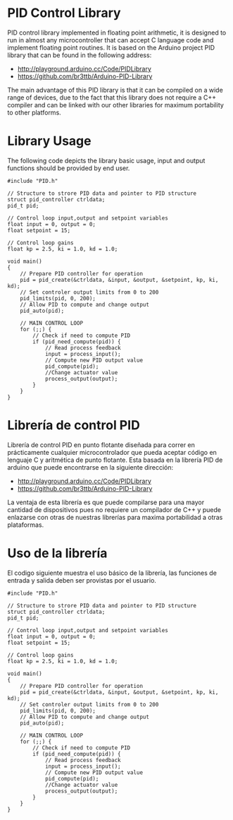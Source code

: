 PID Control Library
====
PID control library implemented in floating point arithmetic, it is designed to run in almost any microcontroller that can accept C language code and implement floating point routines. It is based on the Arduino project PID library that can be found in the following address:

* http://playground.arduino.cc/Code/PIDLibrary
* https://github.com/br3ttb/Arduino-PID-Library

The main advantage of this PID library is that it can be compiled on a wide range of devices, due to the fact that this library does not require a C++ compiler and can be linked with our other libraries for maximum portability to other platforms.

Library Usage
====

The following code depicts the library basic usage, input and output functions should be provided by end user.

```
#include "PID.h"

// Structure to strore PID data and pointer to PID structure
struct pid_controller ctrldata;
pid_t pid;

// Control loop input,output and setpoint variables
float input = 0, output = 0;
float setpoint = 15;

// Control loop gains
float kp = 2.5, ki = 1.0, kd = 1.0;

void main()
{
	// Prepare PID controller for operation
	pid = pid_create(&ctrldata, &input, &output, &setpoint, kp, ki, kd);
	// Set controler output limits from 0 to 200
	pid_limits(pid, 0, 200);
	// Allow PID to compute and change output
	pid_auto(pid);

	// MAIN CONTROL LOOP
	for (;;) {
		// Check if need to compute PID
		if (pid_need_compute(pid)) {
			// Read process feedback
			input = process_input();
			// Compute new PID output value
			pid_compute(pid);
			//Change actuator value
			process_output(output);
		}
	}
}
```

Librería de control PID
====

Librería de control PID en punto flotante diseñada para correr en prácticamente cualquier microcontrolador que pueda aceptar código en lenguaje C y aritmética de punto flotante. Esta basada en la librería PID de arduino que puede encontrarse en la siguiente dirección:

* http://playground.arduino.cc/Code/PIDLibrary
* https://github.com/br3ttb/Arduino-PID-Library

La ventaja de esta librería es que puede compilarse para una mayor cantidad de dispositivos pues no requiere un compilador de C++ y puede enlazarse con otras de nuestras librerías para maxima portabilidad a otras plataformas.

Uso de la librería
====

El codigo siguiente muestra el uso básico de la librería, las funciones de entrada y salida deben ser provistas por el usuario.

```
#include "PID.h"

// Structure to strore PID data and pointer to PID structure
struct pid_controller ctrldata;
pid_t pid;

// Control loop input,output and setpoint variables
float input = 0, output = 0;
float setpoint = 15;

// Control loop gains
float kp = 2.5, ki = 1.0, kd = 1.0;

void main()
{
	// Prepare PID controller for operation
	pid = pid_create(&ctrldata, &input, &output, &setpoint, kp, ki, kd);
	// Set controler output limits from 0 to 200
	pid_limits(pid, 0, 200);
	// Allow PID to compute and change output
	pid_auto(pid);

	// MAIN CONTROL LOOP
	for (;;) {
		// Check if need to compute PID
		if (pid_need_compute(pid)) {
			// Read process feedback
			input = process_input();
			// Compute new PID output value
			pid_compute(pid);
			//Change actuator value
			process_output(output);
		}
	}
}
```


